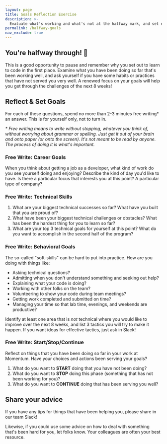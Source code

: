 ```yaml
---
layout: page
title: Goals Reflection Exercise
description: >-
  Evaluate what's working and what's not at the halfway mark, and set new goals for the rest of the program.
permalink: /halfway-goals
nav_exclude: true
---
```


## You're halfway through! 🎉

This is a good opportunity to pause and remember why you set out to learn to code in the first place. Examine what you have been doing so far that's been working well, and ask yourself if you have some habits or practices that have not served you very well. A renewed focus on your goals will help you get through the challenges of the next 8 weeks!

## Reflect & Set Goals

For each of these questions, spend no more than 2-3 minutes free writing* an answer. This is for yourself only, not to turn in.

 _* Free writing means to write without stopping, whatever you think of, without worrying about grammar or spelling. Just get it out of your brain and onto paper (or onto the screen). It's not meant to be read by anyone. The process of doing it is what's important._

### Free Write: Career Goals

When you think about getting a job as a developer, what kind of work do you see yourself doing and enjoying? Describe the kind of day you'd like to have. Is there a particular focus that interests you at this point? A particular type of company?

### Free Write: Technical Skills

1. What are your biggest technical successes so far? What have you built that you are proud of?
2. What have been your biggest technical challenges or obstacles? What has been the hardest thing for you to learn so far?
3. What are your top 3 technical goals for yourself at this point? What do you want to accomplish in the second half of the program?

### Free Write: Behavioral Goals

The so-called "soft-skills" can be hard to put into practice. How are you doing with things like:

- Asking technical questions?
- Admitting when you don't understand something and seeking out help?
- Explaining what your code is doing?
- Working with other folks on the team?
- Volunteering to show your code during team meetings?
- Getting work completed and submitted on time?
- Managing your time so that lab time, evenings, and weekends are productive?

Identify at least one area that is _not_ technical where you would like to improve over the next 8 weeks, and list 3 tactics you will try to make it happen. If you want ideas for effective tactics, just ask in Slack!

### Free Write: Start/Stop/Continue

Reflect on things that you have been doing so far in your work at Momentum. Have your choices and actions been serving your goals?

1. What do you want to **START** doing that you have not been doing?
2. What do you want to **STOP** doing this phase (something that has not been working for you)?
3. What do you want to **CONTINUE** doing that has been serving you well?

## Share your advice

If you have any tips for things that have been helping you, please share in our team Slack! 

Likewise, if you could use some advice on how to deal with something that's been hard for you, let folks know. Your colleagues are often your best resource.
